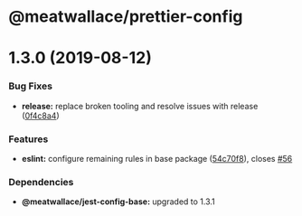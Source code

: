 # @meatwallace/prettier-config

# 1.3.0 (2019-08-12)

### Bug Fixes

- **release:** replace broken tooling and resolve issues with release
  ([0f4c8a4](https://github.com/meatwallace/foundations/commit/0f4c8a4))

### Features

- **eslint:** configure remaining rules in base package
  ([54c70f8](https://github.com/meatwallace/foundations/commit/54c70f8)), closes
  [#56](https://github.com/meatwallace/foundations/issues/56)

### Dependencies

- **@meatwallace/jest-config-base:** upgraded to 1.3.1
